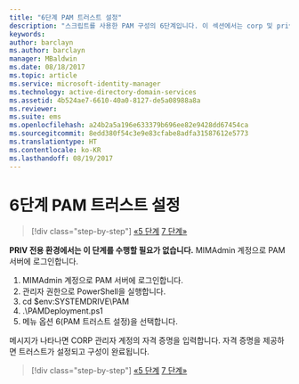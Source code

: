 ```yaml
---
title: "6단계 PAM 트러스트 설정"
description: "스크립트를 사용한 PAM 구성의 6단계입니다. 이 섹션에서는 corp 및 priv 도메인 간에 필요한 트러스트를 설정하는 방법을 설명합니다."
keywords: 
author: barclayn
ms.author: barclayn
manager: MBaldwin
ms.date: 08/18/2017
ms.topic: article
ms.service: microsoft-identity-manager
ms.technology: active-directory-domain-services
ms.assetid: 4b524ae7-6610-40a0-8127-de5a08988a8a
ms.reviewer: 
ms.suite: ems
ms.openlocfilehash: a24b2a5a196e633379b696ee82e9428dd67454ca
ms.sourcegitcommit: 8edd380f54c3e9e83cfabe8adfa31587612e5773
ms.translationtype: HT
ms.contentlocale: ko-KR
ms.lasthandoff: 08/19/2017
---
```

# <a name="step-6-set-up-the-pam-trust"></a>6단계 PAM 트러스트 설정

>[!div class="step-by-step"]
[«5 단계](sp1-step5-configuring-pam.md)
[7 단계»](sp1-step7-setup-sidhistory-sidfiltering.md)

**PRIV 전용 환경에서는 이 단계를 수행할 필요가 없습니다.** MIMAdmin 계정으로 PAM 서버에 로그인합니다.

1. MIMAdmin 계정으로 PAM 서버에 로그인합니다.
2. 관리자 권한으로 PowerShell을 실행합니다.
3. cd $env:SYSTEMDRIVE\PAM
4. .\PAMDeployment.ps1
5. 메뉴 옵션 6(PAM 트러스트 설정)을 선택합니다.

  메시지가 나타나면 CORP 관리자 계정의 자격 증명을 입력합니다. 자격 증명을 제공하면 트러스트가 설정되고 구성이 완료됩니다.

>[!div class="step-by-step"]
[«5 단계](sp1-step5-configuring-pam.md)
[7 단계»](sp1-step7-setup-sidhistory-sidfiltering.md)
